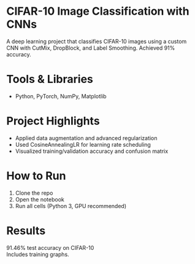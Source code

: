 # CIFAR-10 Image Classification with CNNs
A deep learning project that classifies CIFAR-10 images using a custom CNN with CutMix, DropBlock, and Label Smoothing. Achieved 91% accuracy.

# Tools & Libraries
- Python, PyTorch, NumPy, Matplotlib

# Project Highlights
- Applied data augmentation and advanced regularization
- Used CosineAnnealingLR for learning rate scheduling
- Visualized training/validation accuracy and confusion matrix

# How to Run
1. Clone the repo
2. Open the notebook
3. Run all cells (Python 3, GPU recommended)

# Results
   91.46% test accuracy on CIFAR-10  
   Includes training graphs.
